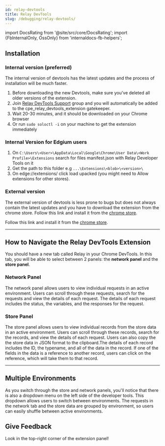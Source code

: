 ```yaml
---
id: relay-devtools
title: Relay DevTools
slug: /debugging/relay-devtools/
---
```


import DocsRating from '@site/src/core/DocsRating';
import {FbInternalOnly, OssOnly} from 'internaldocs-fb-helpers';

## Installation

<FbInternalOnly>

### Internal version (preferred)

The internal version of devtools has the latest updates and the process of installation will be much faster.

1. Before downloading the new Devtools, make sure you've deleted all older versions of the extension.
2. Join [Relay DevTools Support](https://fb.workplace.com/groups/655864995271028) group and you will automatically be added to the cpe_relay_devtools_extension gatekeeper.
3. Wait 20-30 minutes, and it should be downloaded on your Chrome browser
4. Or run `sudo soloctl -i` on your machine to get the extension immediately

### Internal Version for Edgium users

1. On `C:\Users\<User>\AppData\Local\Google\Chrome\User Data\<Work Profile>\Extensions` search for files manifest.json with Relay Developer Tools on it
2. Get the path to this folder e.g `...\Extensions\<blob>\<version>\`
3. On edge://extensions/ click load upacked (you might need to Allow extensions for other stores).

### External version

The external version of devtools is less prone to bugs but does not always contain the latest updates and you have to download the extension from the chrome store.
Follow this link and install it from the [chrome store](https://chrome.google.com/webstore/detail/relay-developer-tools/ncedobpgnmkhcmnnkcimnobpfepidadl).

</FbInternalOnly>

<OssOnly>

Follow this link and install it from the [chrome store](https://chrome.google.com/webstore/detail/relay-developer-tools/ncedobpgnmkhcmnnkcimnobpfepidadl).

</OssOnly>

---

## How to Navigate the Relay DevTools Extension

You should have a new tab called Relay in your Chrome DevTools. In this tab, you will be able to select between 2 panels: the **network panel** and the **store panel**.

### Network Panel

The network panel allows users to view individual requests in an active environment. Users can scroll through these requests, search for the requests and view the details of each request. The details of each request includes the status, the variables, and the responses for the request.

###  Store Panel

The store panel allows users to view individual records from the store data in an active environment. Users can scroll through these records, search for the records, and view the details of each request. Users can also copy the the store data in JSON format to the clipboard.The details of each record includes the ID, the typename, and all of the data in the record. If one of the fields in the data is a reference to another record, users can click on the reference, which will take them to that record.

---

## Multiple Environments

As you switch through the store and network panels, you'll notice that there is also a dropdown menu on the left side of the developer tools. This dropdown allows users to switch between environments. The requests in the network tab and the store data are grouped by environment, so users can easily shuffle between active environments.

## Give Feedback

Look in the top-right corner of the extension panel!

<DocsRating />

